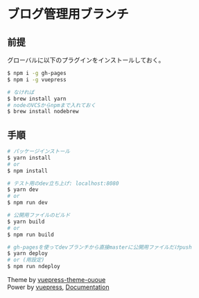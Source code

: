 # ブログ管理用ブランチ

## 前提

グローバルに以下のプラグインをインストールしておく。

```bash
$ npm i -g gh-pages
$ npm i -g vuepress

# なければ
$ brew install yarn
# nodeのVCSからnpmまで入れておく
$ brew install nodebrew
```

## 手順

```bash
# パッケージインストール
$ yarn install
# or
$ npm install

# テスト用のdev立ち上げ: localhost:8080
$ yarn dev
# or
$ npm run dev

# 公開用ファイルのビルド
$ yarn build
# or
$ npm run build

# gh-pagesを使ってdevブランチから直接masterに公開用ファイルだけpush
$ yarn deploy
# or (用設定)
$ npm run ndeploy

```

Theme by [vuepress-theme-ououe](https://github.com/tolking/vuepress-theme-ououe)  
Power by [vuepress](https://github.com/vuejs/vuepress), [Documentation](https://tolking.github.io/vuepress-theme-ououe)
